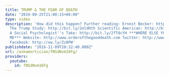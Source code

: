 ```yaml
---
title: TRUMP & THE FEAR OF DEATH
date: "2019-09-25T21:00:15+08:00"
type: video
description: 'How did this happen? Further reading: Ernest Becker: http://bit.ly/2elc0fI
  The Trump Study: http://bit.ly/2eldHth Scientific American: http://bit.ly/2fyYZfE
  A Social Psychologist''s Take: http://bit.ly/2fTdcYH ***WHERE ELSE YOU CAN FIND
  ME*** Website: http://www.orderofthegooddeath.com Twitter: http://www.twitter.com/thegooddeath
  Facebook: http://ow.ly/Zz8PW'
publishdate: "2016-11-09T20:32:40.000Z"
url: /askamortician/fNSdNvm16Fg/
providers:
  youtube:
    id: fNSdNvm16Fg
---
```

